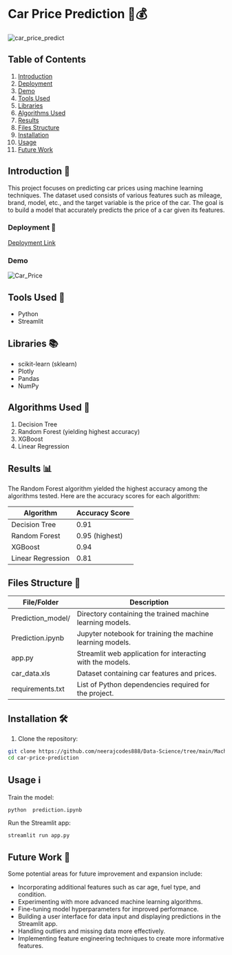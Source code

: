 # Car Price Prediction 🚗💰

![car_price_predict](https://socialify.git.ci/neerajcodes888/car_price_predict/image?description=1&descriptionEditable=%20%20%20%20%20%20%20This%20repository%20provides%20a%20streamlined%20approach%20to%20training%20models%20on%20diverse%20datasets%20for%20accurate%20car%20price%20predictions.&font=Bitter&language=1&name=1&owner=1&pattern=Solid&theme=Auto)

## Table of Contents

1. [Introduction](#introduction)
2. [Deployment](#deployment)
3. [Demo](#demo)
4. [Tools Used](#tools-used)
5. [Libraries](#libraries)
6. [Algorithms Used](#algorithms-used)
7. [Results](#results)
8. [Files Structure](#files-structure)
9. [Installation](#installation)
10. [Usage](#usage)
11. [Future Work](#future-work)

## Introduction 📝

This project focuses on predicting car prices using machine learning techniques. The dataset used consists of various features such as mileage, brand, model, etc., and the target variable is the price of the car. The goal is to build a model that accurately predicts the price of a car given its features.

### Deployment 🚀

[Deployment Link](https://carpricepredict-crlkxz3lbkn.streamlit.app/)

### Demo

![Car_Price](https://github.com/neerajcodes888/Data-Science/assets/98253646/70f2cbf1-e153-4877-afac-80dca565a0d0)

## Tools Used 🔧

- Python
- Streamlit

## Libraries 📚

- scikit-learn (sklearn)
- Plotly
- Pandas
- NumPy

## Algorithms Used 🤖

1. Decision Tree
2. Random Forest (yielding highest accuracy)
3. XGBoost
4. Linear Regression

## Results 📊

The Random Forest algorithm yielded the highest accuracy among the algorithms tested. Here are the accuracy scores for each algorithm:

| Algorithm         | Accuracy Score |
|-------------------|----------------|
| Decision Tree     | 0.91           |
| Random Forest     | 0.95 (highest) |
| XGBoost           | 0.94           |
| Linear Regression | 0.81           |

## Files Structure 📂

| File/Folder          | Description                                                  |
|----------------------|--------------------------------------------------------------|
| Prediction_model/    | Directory containing the trained machine learning models.    |
| Prediction.ipynb     | Jupyter notebook for training the machine learning models.   |
| app.py               | Streamlit web application for interacting with the models.    |
| car_data.xls         | Dataset containing car features and prices.                  |
| requirements.txt     | List of Python dependencies required for the project.  
## Installation 🛠️

1. Clone the repository:

```bash
git clone https://github.com/neerajcodes888/Data-Science/tree/main/Machine%20Learning/Car%20Price%20Prediction
cd car-price-prediction
```

## Usage ℹ️

Train the model:

```bash
python  prediction.ipynb
```

Run the Streamlit app:

```bash
streamlit run app.py
```


## Future Work 🔮

Some potential areas for future improvement and expansion include:

- Incorporating additional features such as car age, fuel type, and condition.
- Experimenting with more advanced machine learning algorithms.
- Fine-tuning model hyperparameters for improved performance.
- Building a user interface for data input and displaying predictions in the Streamlit app.
- Handling outliers and missing data more effectively.
- Implementing feature engineering techniques to create more informative features.




